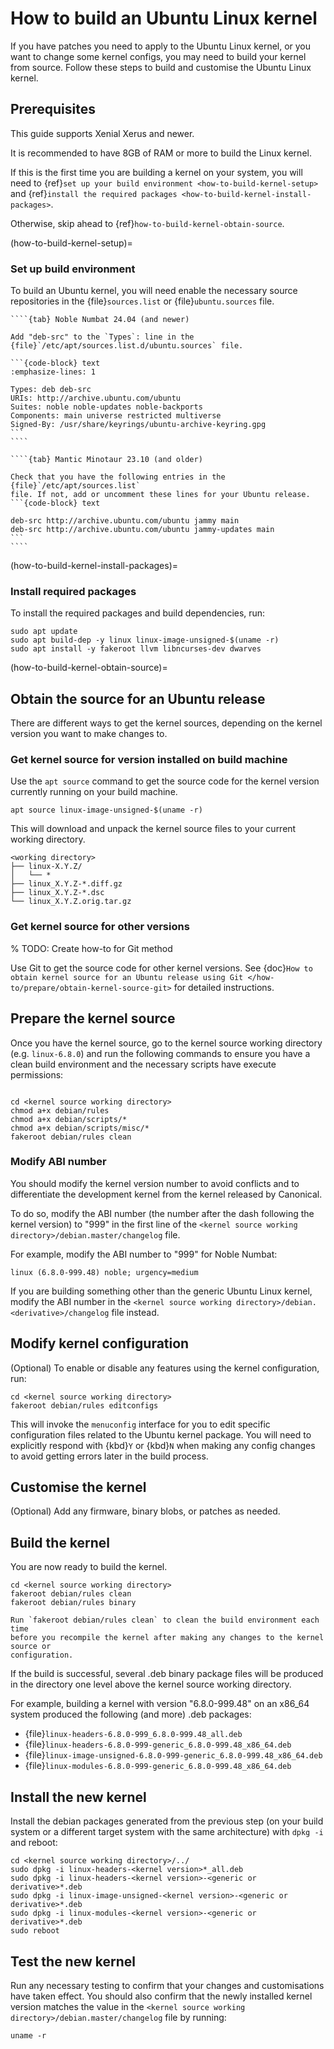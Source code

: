 # How to build an Ubuntu Linux kernel

If you have patches you need to apply to the Ubuntu Linux kernel, or you want 
to change some kernel configs, you may need to build your kernel from source. 
Follow these steps to build and customise the Ubuntu Linux kernel.

## Prerequisites

This guide supports Xenial Xerus and newer.

It is recommended to have 8GB of RAM or more to build the Linux kernel.

If this is the first time you are building a kernel on your system, you will
need to {ref}`set up your build environment <how-to-build-kernel-setup>` and
{ref}`install the required packages <how-to-build-kernel-install-packages>`.

Otherwise, skip ahead to {ref}`how-to-build-kernel-obtain-source`.

(how-to-build-kernel-setup)=
### Set up build environment

To build an Ubuntu kernel, you will need enable the necessary source
repositories in the {file}`sources.list` or {file}`ubuntu.sources` file.

`````{tabs}
````{tab} Noble Numbat 24.04 (and newer)

Add "deb-src" to the `Types`: line in the
{file}`/etc/apt/sources.list.d/ubuntu.sources` file.

```{code-block} text
:emphasize-lines: 1

Types: deb deb-src
URIs: http://archive.ubuntu.com/ubuntu
Suites: noble noble-updates noble-backports
Components: main universe restricted multiverse
Signed-By: /usr/share/keyrings/ubuntu-archive-keyring.gpg
```
````

````{tab} Mantic Minotaur 23.10 (and older)

Check that you have the following entries in the {file}`/etc/apt/sources.list`
file. If not, add or uncomment these lines for your Ubuntu release.
```{code-block} text

deb-src http://archive.ubuntu.com/ubuntu jammy main
deb-src http://archive.ubuntu.com/ubuntu jammy-updates main
```
````
`````

(how-to-build-kernel-install-packages)=
### Install required packages

To install the required packages and build dependencies, run:

```{code-block} shell
sudo apt update
sudo apt build-dep -y linux linux-image-unsigned-$(uname -r)
sudo apt install -y fakeroot llvm libncurses-dev dwarves
```

(how-to-build-kernel-obtain-source)=
## Obtain the source for an Ubuntu release

There are different ways to get the kernel sources, depending on the kernel
version you want to make changes to.

### Get kernel source for version installed on build machine

Use the `apt source` command to get the source code for the kernel version
currently running on your build machine.

```{code-block} shell
apt source linux-image-unsigned-$(uname -r)
```

This will download and unpack the kernel source files to your current working
directory.

```{code-block} text
<working directory>
├── linux-X.Y.Z/
│   └── *
├── linux_X.Y.Z-*.diff.gz
├── linux_X.Y.Z-*.dsc
└── linux_X.Y.Z.orig.tar.gz
```

### Get kernel source for other versions

% TODO: Create how-to for Git method

Use Git to get the source code for other kernel versions. See {doc}`How to
obtain kernel source for an Ubuntu release using Git
</how-to/prepare/obtain-kernel-source-git>` for detailed instructions.

## Prepare the kernel source

Once you have the kernel source, go to the kernel source working directory (e.g.
`linux-6.8.0`) and run the following commands to ensure you have a clean build
environment and the necessary scripts have execute permissions:

```{code-block} shell

cd <kernel source working directory>
chmod a+x debian/rules
chmod a+x debian/scripts/*
chmod a+x debian/scripts/misc/*
fakeroot debian/rules clean
```

### Modify ABI number

You should modify the kernel version number to avoid conflicts and to
differentiate the development kernel from the kernel released by Canonical.

To do so, modify the ABI number (the number after the dash following the kernel
version) to "999" in the first line of the
`<kernel source working directory>/debian.master/changelog` file.

For example, modify the ABI number to "999" for Noble Numbat:

```{code-block} text
linux (6.8.0-999.48) noble; urgency=medium
```

If you are building something other than the generic Ubuntu Linux kernel, modify
the ABI number in the
`<kernel source working directory>/debian.<derivative>/changelog` file instead.

## Modify kernel configuration

(Optional) To enable or disable any features using the kernel configuration,
run:

```{code-block} shell
cd <kernel source working directory>
fakeroot debian/rules editconfigs
```

This will invoke the `menuconfig` interface for you to edit specific
configuration files related to the Ubuntu kernel package. You will need to
explicitly respond with {kbd}`Y` or {kbd}`N` when making any config changes to
avoid getting errors later in the build process.

## Customise the kernel

(Optional) Add any firmware, binary blobs, or patches as needed.

## Build the kernel

You are now ready to build the kernel.

```{code-block} shell
cd <kernel source working directory>
fakeroot debian/rules clean
fakeroot debian/rules binary
```

```{note}
Run `fakeroot debian/rules clean` to clean the build environment each time
before you recompile the kernel after making any changes to the kernel source or
configuration.
```

If the build is successful, several .deb binary package files will be produced
in the directory one level above the kernel source working directory.

For example, building a kernel with version "6.8.0-999.48" on an x86_64 system
produced the following (and more) .deb packages:

- {file}`linux-headers-6.8.0-999_6.8.0-999.48_all.deb`
- {file}`linux-headers-6.8.0-999-generic_6.8.0-999.48_x86_64.deb`
- {file}`linux-image-unsigned-6.8.0-999-generic_6.8.0-999.48_x86_64.deb`
- {file}`linux-modules-6.8.0-999-generic_6.8.0-999.48_x86_64.deb`

## Install the new kernel

Install the debian packages generated from the previous step (on your build
system or a different target system with the same architecture) with `dpkg -i`
and reboot:

```{code-block} shell
cd <kernel source working directory>/../
sudo dpkg -i linux-headers-<kernel version>*_all.deb
sudo dpkg -i linux-headers-<kernel version>-<generic or derivative>*.deb
sudo dpkg -i linux-image-unsigned-<kernel version>-<generic or derivative>*.deb
sudo dpkg -i linux-modules-<kernel version>-<generic or derivative>*.deb
sudo reboot
```

## Test the new kernel

Run any necessary testing to confirm that your changes and customisations have
taken effect. You should also confirm that the newly installed kernel version
matches the value in the
`<kernel source working directory>/debian.master/changelog` file by running:

```{code-block} shell
uname -r
```
